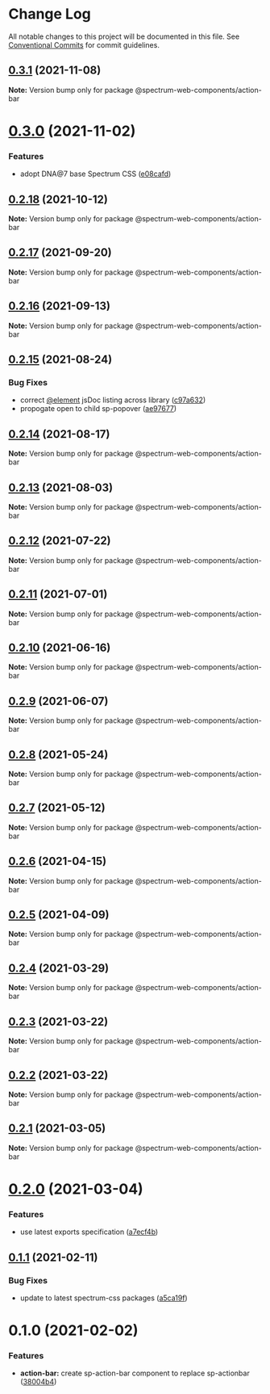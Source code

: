 # Change Log

All notable changes to this project will be documented in this file.
See [Conventional Commits](https://conventionalcommits.org) for commit guidelines.

## [0.3.1](https://github.com/adobe/spectrum-web-components/compare/@spectrum-web-components/action-bar@0.3.0...@spectrum-web-components/action-bar@0.3.1) (2021-11-08)

**Note:** Version bump only for package @spectrum-web-components/action-bar

# [0.3.0](https://github.com/adobe/spectrum-web-components/compare/@spectrum-web-components/action-bar@0.2.18...@spectrum-web-components/action-bar@0.3.0) (2021-11-02)

### Features

-   adopt DNA@7 base Spectrum CSS ([e08cafd](https://github.com/adobe/spectrum-web-components/commit/e08cafda9f1b33b0163fbe5ba66754806be8f9e4))

## [0.2.18](https://github.com/adobe/spectrum-web-components/compare/@spectrum-web-components/action-bar@0.2.17...@spectrum-web-components/action-bar@0.2.18) (2021-10-12)

**Note:** Version bump only for package @spectrum-web-components/action-bar

## [0.2.17](https://github.com/adobe/spectrum-web-components/compare/@spectrum-web-components/action-bar@0.2.16...@spectrum-web-components/action-bar@0.2.17) (2021-09-20)

**Note:** Version bump only for package @spectrum-web-components/action-bar

## [0.2.16](https://github.com/adobe/spectrum-web-components/compare/@spectrum-web-components/action-bar@0.2.15...@spectrum-web-components/action-bar@0.2.16) (2021-09-13)

**Note:** Version bump only for package @spectrum-web-components/action-bar

## [0.2.15](https://github.com/adobe/spectrum-web-components/compare/@spectrum-web-components/action-bar@0.2.14...@spectrum-web-components/action-bar@0.2.15) (2021-08-24)

### Bug Fixes

-   correct [@element](https://github.com/element) jsDoc listing across library ([c97a632](https://github.com/adobe/spectrum-web-components/commit/c97a6320c16a2b3053637e22bca0d56ce0cd5ae5))
-   propogate open to child sp-popover ([ae97677](https://github.com/adobe/spectrum-web-components/commit/ae97677d0db26f4ae68fa47fc561e58490adaf9b))

## [0.2.14](https://github.com/adobe/spectrum-web-components/compare/@spectrum-web-components/action-bar@0.2.13...@spectrum-web-components/action-bar@0.2.14) (2021-08-17)

**Note:** Version bump only for package @spectrum-web-components/action-bar

## [0.2.13](https://github.com/adobe/spectrum-web-components/compare/@spectrum-web-components/action-bar@0.2.12...@spectrum-web-components/action-bar@0.2.13) (2021-08-03)

**Note:** Version bump only for package @spectrum-web-components/action-bar

## [0.2.12](https://github.com/adobe/spectrum-web-components/compare/@spectrum-web-components/action-bar@0.2.11...@spectrum-web-components/action-bar@0.2.12) (2021-07-22)

**Note:** Version bump only for package @spectrum-web-components/action-bar

## [0.2.11](https://github.com/adobe/spectrum-web-components/compare/@spectrum-web-components/action-bar@0.2.10...@spectrum-web-components/action-bar@0.2.11) (2021-07-01)

**Note:** Version bump only for package @spectrum-web-components/action-bar

## [0.2.10](https://github.com/adobe/spectrum-web-components/compare/@spectrum-web-components/action-bar@0.2.9...@spectrum-web-components/action-bar@0.2.10) (2021-06-16)

**Note:** Version bump only for package @spectrum-web-components/action-bar

## [0.2.9](https://github.com/adobe/spectrum-web-components/compare/@spectrum-web-components/action-bar@0.2.8...@spectrum-web-components/action-bar@0.2.9) (2021-06-07)

**Note:** Version bump only for package @spectrum-web-components/action-bar

## [0.2.8](https://github.com/adobe/spectrum-web-components/compare/@spectrum-web-components/action-bar@0.2.7...@spectrum-web-components/action-bar@0.2.8) (2021-05-24)

**Note:** Version bump only for package @spectrum-web-components/action-bar

## [0.2.7](https://github.com/adobe/spectrum-web-components/compare/@spectrum-web-components/action-bar@0.2.6...@spectrum-web-components/action-bar@0.2.7) (2021-05-12)

**Note:** Version bump only for package @spectrum-web-components/action-bar

## [0.2.6](https://github.com/adobe/spectrum-web-components/compare/@spectrum-web-components/action-bar@0.2.5...@spectrum-web-components/action-bar@0.2.6) (2021-04-15)

**Note:** Version bump only for package @spectrum-web-components/action-bar

## [0.2.5](https://github.com/adobe/spectrum-web-components/compare/@spectrum-web-components/action-bar@0.2.4...@spectrum-web-components/action-bar@0.2.5) (2021-04-09)

**Note:** Version bump only for package @spectrum-web-components/action-bar

## [0.2.4](https://github.com/adobe/spectrum-web-components/compare/@spectrum-web-components/action-bar@0.2.3...@spectrum-web-components/action-bar@0.2.4) (2021-03-29)

**Note:** Version bump only for package @spectrum-web-components/action-bar

## [0.2.3](https://github.com/adobe/spectrum-web-components/compare/@spectrum-web-components/action-bar@0.2.2...@spectrum-web-components/action-bar@0.2.3) (2021-03-22)

**Note:** Version bump only for package @spectrum-web-components/action-bar

## [0.2.2](https://github.com/adobe/spectrum-web-components/compare/@spectrum-web-components/action-bar@0.2.1...@spectrum-web-components/action-bar@0.2.2) (2021-03-22)

**Note:** Version bump only for package @spectrum-web-components/action-bar

## [0.2.1](https://github.com/adobe/spectrum-web-components/compare/@spectrum-web-components/action-bar@0.2.0...@spectrum-web-components/action-bar@0.2.1) (2021-03-05)

**Note:** Version bump only for package @spectrum-web-components/action-bar

# [0.2.0](https://github.com/adobe/spectrum-web-components/compare/@spectrum-web-components/action-bar@0.1.1...@spectrum-web-components/action-bar@0.2.0) (2021-03-04)

### Features

-   use latest exports specification ([a7ecf4b](https://github.com/adobe/spectrum-web-components/commit/a7ecf4b6da7996f36a8a89f62cc2384709497008))

## [0.1.1](https://github.com/adobe/spectrum-web-components/compare/@spectrum-web-components/action-bar@0.1.0...@spectrum-web-components/action-bar@0.1.1) (2021-02-11)

### Bug Fixes

-   update to latest spectrum-css packages ([a5ca19f](https://github.com/adobe/spectrum-web-components/commit/a5ca19f67d5b3f0951667c4441d4d977bf1e0937))

# 0.1.0 (2021-02-02)

### Features

-   **action-bar:** create sp-action-bar component to replace sp-actionbar ([38004b4](https://github.com/adobe/spectrum-web-components/commit/38004b472a69302e3592add04b746ca01e44557d))

